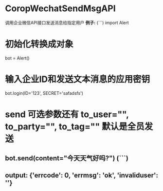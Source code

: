 # CoropWechatSendMsgAPI
调用企业微信API接口发送消息给指定用户
**例子:**
(```)
import Alert
# 初始化转换成对象
bot = Alert()
# 输入企业ID和发送文本消息的应用密钥
bot.login(ID='123', SECRET='safadsfs')
# send 可选参数还有 to_user="", to_party="", to_tag="" 默认是全员发送
bot.send(content="今天天气好吗?")
(```)
------
output:
    {'errcode': 0, 'errmsg': 'ok', 'invaliduser': ''}
------
